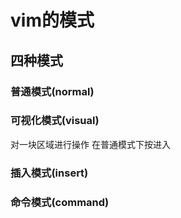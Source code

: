 # vim的模式
## 四种模式
### 普通模式(normal)

### 可视化模式(visual)
对一块区域进行操作
在普通模式下按进入

### 插入模式(insert)

### 命令模式(command)
